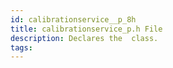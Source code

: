```yaml
---
id: calibrationservice__p_8h
title: calibrationservice_p.h File
description: Declares the  class.
tags:
---
```

